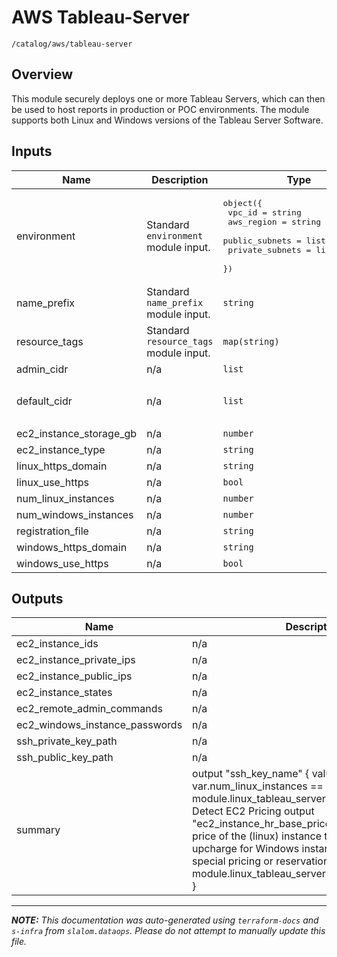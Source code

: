 
# AWS Tableau-Server

`/catalog/aws/tableau-server`

## Overview


This module securely deploys one or more Tableau Servers, which can then be used to host reports in production or POC environments.
The module supports both Linux and Windows versions of the Tableau Server Software.

## Inputs

| Name | Description | Type | Default | Required |
|------|-------------|------|---------|:-----:|
| environment | Standard `environment` module input. | <pre>object({<br>    vpc_id          = string<br>    aws_region      = string<br>    public_subnets  = list(string)<br>    private_subnets = list(string)<br>  })</pre> | n/a | yes |
| name\_prefix | Standard `name_prefix` module input. | `string` | n/a | yes |
| resource\_tags | Standard `resource_tags` module input. | `map(string)` | n/a | yes |
| admin\_cidr | n/a | `list` | `[]` | no |
| default\_cidr | n/a | `list` | <pre>[<br>  "0.0.0.0/0"<br>]</pre> | no |
| ec2\_instance\_storage\_gb | n/a | `number` | `100` | no |
| ec2\_instance\_type | n/a | `string` | `"m4.4xlarge"` | no |
| linux\_https\_domain | n/a | `string` | `""` | no |
| linux\_use\_https | n/a | `bool` | `false` | no |
| num\_linux\_instances | n/a | `number` | `1` | no |
| num\_windows\_instances | n/a | `number` | `0` | no |
| registration\_file | n/a | `string` | `"../../.secrets/registration.json"` | no |
| windows\_https\_domain | n/a | `string` | `""` | no |
| windows\_use\_https | n/a | `bool` | `false` | no |

## Outputs

| Name | Description |
|------|-------------|
| ec2\_instance\_ids | n/a |
| ec2\_instance\_private\_ips | n/a |
| ec2\_instance\_public\_ips | n/a |
| ec2\_instance\_states | n/a |
| ec2\_remote\_admin\_commands | n/a |
| ec2\_windows\_instance\_passwords | n/a |
| ssh\_private\_key\_path | n/a |
| ssh\_public\_key\_path | n/a |
| summary | output "ssh\_key\_name" { value = var.num\_linux\_instances == 0 ? "n/a" : module.linux\_tableau\_servers[0].key\_name } TODO: Detect EC2 Pricing output "ec2\_instance\_hr\_base\_price" { # estimated base price of the (linux) instance type, excluding upcharge for Windows instance and excluding any special pricing or reservation discounts. value = module.linux\_tableau\_servers.instance\_hr\_list\_price } |

---------------------

_**NOTE:** This documentation was auto-generated using
`terraform-docs` and `s-infra` from `slalom.dataops`.
Please do not attempt to manually update this file._

